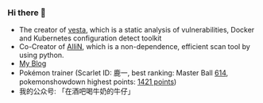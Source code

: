 ### Hi there 👋

- The creator of [vesta](https://github.com/kvesta/vesta), which is a static analysis of vulnerabilities, Docker and Kubernetes configuration detect toolkit
- Co-Creator of [AlliN](https://github.com/P1-Team/AlliN), which is a non-dependence, efficient scan tool by using python.
- [My Blog](https://christa.top)
- Pokémon trainer (Scarlet ID: 鹿一, best ranking: Master Ball [614](https://christa.top/static/media/uploads/2024/02/17/img_4568.JPG), pokemonshowdown highest points: [1421 points](https://github.com/christasa/christasa/assets/35037256/4cbcea8d-16c8-4da8-80d4-47b3c91e9fd5))
- 我的公众号: 「在酒吧喝牛奶的牛仔」
